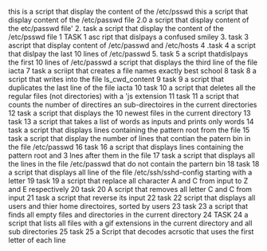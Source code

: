  this is a script that display  the content of the /etc/psswd 
this a script that display content of the /etc/passwd file 
2.0 a script that display content of the etc/passwd file'
 2. task a script that display the content of the /etc/psswd file 
1 TASK 1  asc ript that dislpays a confused smiley
 3. task 3  ascript that  display content of /etc/passwd and /etc/hosts
4 .task 4 a script that dislpay the last 10 lines of /etc/passwd
 5. task 5 a script thatdislpays the first 10 lines of /etc/passwd 
a script that displays the third line of the file iacta
 7 task a scriipt that creates a file names exactly best school 
8 task 8 a script that writes into the file ls_cwd_content
9 task 9 a script that duplicates the last line of the file iacta
10 task 10 a script that deletes all the regular files (not directories) with a 'js extension
11 task 11 a script that counts the number of directires an sub-directoires in the current directories
 12 task a script that displays the 10 newest files in the current directory
13 task 13 a script that takes a list of words as inputs and prints only words
 14 task a  script that displays lines containing the pattern root from the file
15 task a script that  display the number of lines that contian the patern bin in the file /etc/passwd
 16 task 16 a script that  displays lines containing the pattern root and 3 lnes after them in the file
17 task a script that displays all the lines in the file /etc/passwd that do not contain the partern bin
18 task 18 a script that displays all line of the file /etc/ssh/sshd-config starting with a letter
19 task 19 a script that replace all character A and C from input to Z and E  respectively
20 task 20 A script that removes all letter C and C from input
21 task a script  that reverse its input
22 task 22 script that displays all users and thier home directoires, sorted by users
23 task 23 a script that finds all empty files and directories in the current directory
24 TASK 24 a script that lists all files with a gif extensions in the current directory and all sub directories
25 task 25 a Script that  decodes acrsotic  that uses the first letter of each line
